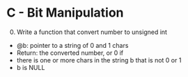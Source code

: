 
# C - Bit Manipulation

 0. Write a function that convert number to unsigned int 
 * @b: pointer to a string of 0 and 1 chars
 * Return: the converted number, or 0 if
 * there is one or more chars in the string b that is not 0 or 1
 * b is NULL
 
 
